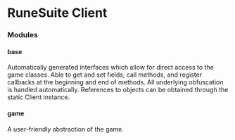 # RuneSuite Client
### Modules
#### base
Automatically generated interfaces which allow for direct access to the game classes. Able to get and set fields, 
 call methods, and register callbacks at the beginning and end of methods. All underlying obfuscation is handled automatically.
 References to objects can be obtained through the static Client instance.
#### game
A user-friendly abstraction of the game.